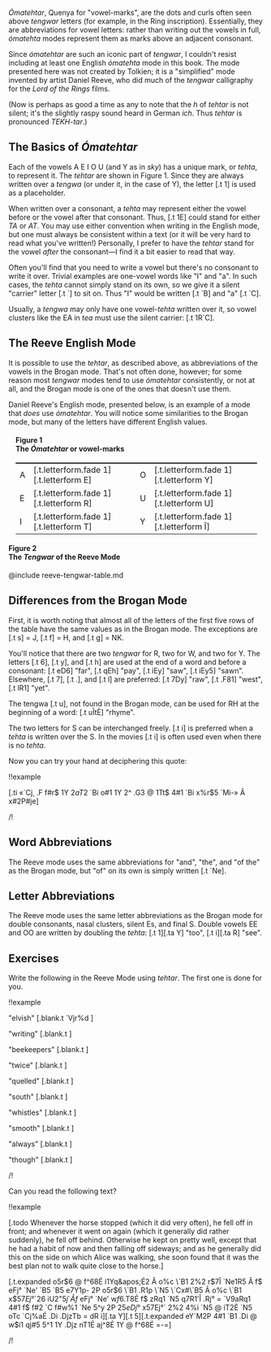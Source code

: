 _Ómatehtar_, Quenya for "vowel-marks", are the dots and curls
often seen above _tengwar_ letters (for example, in the Ring inscription). Essentially, they
are abbreviations for vowel letters: rather than writing
out the vowels in full, _ómatehta_ modes represent
them as marks above an adjacent consonant.

Since _ómatehtar_ are such
an iconic part of _tengwar_, I couldn't resist including at
least one English _ómatehta_ mode in this book. The mode
presented here was not created by Tolkien; it is a
"simplified" mode invented by artist Daniel Reeve, who did
much of the _tengwar_ calligraphy for the _Lord of the Rings_
films.

(Now is perhaps as good a time as any to note that the _h_ of _tehtar_
is not silent; it's the slightly raspy sound heard in German _ich_.
Thus _tehtar_ is pronounced _TEKH-tar_.)

## The Basics of _Ómatehtar_

Each of the vowels A E I O U (and Y as in _sky_) has a unique
mark, or _tehta_, to represent it. The _tehtar_ are shown
in Figure 1. Since they are always written over a _tengwa_ (or under it, in the case of Y), the
letter [.t 1] is used as a placeholder.

When written over a consonant, a _tehta_ may represent
either the vowel before or the vowel after that consonant.
Thus, [.t 1E] could stand for either _TA_ or _AT_. You
may use either convention when writing in the English mode,
but one must always
be consistent within a text (or it will be very hard to
read what you've written!) Personally, I prefer to have the
_tehtar_ stand for the vowel *after* the consonant—I find
it a bit easier to read that way.

Often you'll find that you need to write a vowel but there's
no consonant to write it over. Trivial examples are one-vowel words like
"I" and "a". In such cases, the _tehta_ cannot simply stand
on its own, so we give it a silent "carrier" letter [.t \`] to sit on.
Thus "I" would be written [.t \`B] and "a" [.t \`C].

Usually, a _tengwa_ may only have one vowel-_tehta_ written
over it, so vowel clusters like the EA in _tea_ must use
the silent carrier: [.t 1R\`C].


## The Reeve English Mode

It is possible to use the _tehtar_, as described above,
as abbreviations of the vowels in the Brogan mode. That's
not often done, however; for some reason most _tengwar_
modes tend to use _ómatehtar_ consistently, or not at all,
and the Brogan mode is one of the ones that doesn't use them.

Daniel Reeve's English mode, presented below, is an example
of a mode that *does* use _ómatehtar_. You will notice some
similarities to the Brogan mode, but many of the letters
have different English values.

<div class="figure" style="padding:0 1em;">
<h4>Figure 1<br/>The <em>Ómatehtar</em> or vowel-marks</h4>
<table class="col-4" style="border-top: 1pt solid black; width: 100%">
<tr>
<td>A</td>
<td>[.t.letterform.fade 1][.t.letterform E]</td>

<td>O</td>
<td>[.t.letterform.fade 1][.t.letterform Y]</td>
</tr>

<tr>
<td>E</td>
<td>[.t.letterform.fade 1][.t.letterform R]</td>

<td>U</td>
<td>[.t.letterform.fade 1][.t.letterform U]</td>
</tr>

<tr>
<td>I</td>
<td>[.t.letterform.fade 1][.t.letterform T]</td>

<td>Y</td>
<td>[.t.letterform.fade 1][.t.letterform Î]</td>
</tr>
</table>
</div>

<div class="figure">
<h4>Figure 2<br/>The <em>Tengwar</em> of the Reeve Mode</h4>
@include reeve-tengwar-table.md
</div>

## Differences from the Brogan Mode

First, it is worth noting that almost all of the letters of
the first five rows of the table have the same values as in
the Brogan mode. The exceptions are [.t s] = J, [.t f] = H,
and [.t g] = NK.

You'll notice that there are two _tengwar_ for R, two for W,
and two for Y. The letters [.t 6], [.t y], and [.t h] are
used at the end of a word and before a consonant: [.t eD6] "far",
[.t qEh] "pay", [.t iEy] "saw", [.t iEy5] "sawn". Elsewhere,
[.t 7], [.t .], and [.t l] are preferred: [.t 7Dy] "raw",
[.t .F81] "west", [.t lR1] "yet".

The tengwa [.t u], not found in the Brogan mode, can
be used for RH at the beginning of a word: [.t uÎtÈ] "rhyme".

The two letters for S can be interchanged freely. [.t i]
is preferred when a _tehta_ is written over the S.
In the movies [.t i] is often used even when there is no _tehta_.

Now you can try your hand at deciphering this quote:

!!example

[.ti «\`Cj¸ .F f#r$ 1Y 2$aT2$ \`Bi o#1 1Y 2^ .G3 @ 1Tt$ 4#1 \`Bi x%r$5 \`Mi-» Â x#2P#je]

/!

## Word Abbreviations

The Reeve mode uses the same abbreviations for "and", "the",
and "of the" as the Brogan mode, but "of" on its own is
simply written [.t \`Ne].

## Letter Abbreviations

The Reeve mode uses the same letter abbreviations as the
Brogan mode for double consonants, nasal clusters, silent Es, and
final S. Double vowels EE and OO are written by doubling the
_tehta_: [.t 1][.ta Y] "too", [.t i][.ta R] "see".

## Exercises

Write the following in the Reeve Mode using _tehtar_. The
first one is done for you.

!!example

"elvish" [.blank.t     \`Vjr%d    ]

"writing" [.blank.t                          ]

"beekeepers" [.blank.t                          ]

"twice" [.blank.t                          ]

"quelled" [.blank.t                          ]

"south" [.blank.t                          ]

"whistles" [.blank.t                          ]

"smooth" [.blank.t                          ]

"always" [.blank.t                          ]

"though" [.blank.t                          ]

/!

Can you read the following text?

!!example

[.todo Whenever the horse stopped (which it did very often), he fell off in front; and whenever it went on again (which it generally did rather suddenly), he fell off behind. Otherwise he kept on pretty well, except that he had a habit of now and then falling off sideways; and as he generally did this on the side on which Alice was walking, she soon found that it was the best plan not to walk quite close to the horse.]

[.t.expanded o$5$r$6 @ f^68É i1Yq&apos;É2 Â o%c \`B1 2%2 r$7Î \`Ne1R5 Â f$ eFj° \`Ne&apos; \`B5 \`B5 e7Y1p- 2P o$5$r$6 \`B1 .R1p \`N5 \`Cx#\`B5 Â o%c \`B1 x$5$7Ej°´ 2%2 7E4$6 iU2&#34;$5j´ Â f$ eFj° \`Ne&apos; w$f%2P =-= \`N4$6.T8É f$ zRq1 \`N5 q7R1&apos;Î .Rj° = \`V9aRq1 4#1 f$ f#2 \`C f#w%1 \`Ne 5^y 2P 2$5 eDj°%b \`Ne&apos; iT2É.Dhi- 2P \`Ci f$ x$5$7Ej°´ 2%2 4%i \`N5 @ iT2È \`N5 oTc \`Cj%aÉ .Di .DjzTb = dR i][.ta Y][.t 5][.t.expanded  eY\`M2P 4#1 \`B1 .Di @ w$i1 qj#5 5^1 1Y .Djz nT1É aj^8É 1Y @ f^68É =-=]

/!

